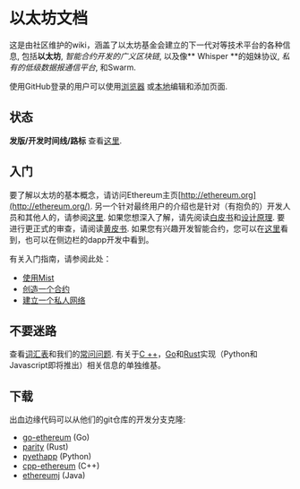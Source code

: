 # 以太坊文档

这是由社区维护的wiki，涵盖了以太坊基金会建立的下一代对等技术平台的各种信息, 包括**以太坊**, _智能合约开发的广义区块链_, 以及像** Whisper **的姐妹协议, _私有的低级数据报通信平台_, 和Swarm.

使用GitHub登录的用户可以使用[浏览器](https://help.github.com/articles/editing-wiki-pages-via-the-online-interface) 或[本地](https://help.github.com/articles/adding-and-editing-wiki-pages-locally)编辑和添加页面.

## 状态

**发版/开发时间线/路标**  查看[这里](https://github.com/ethereum/wiki/wiki/Releases).

## 入门

要了解以太坊的基本概念，请访问Ethereum主页[http://ethereum.org](http://ethereum.org/). 另一个针对最终用户的介绍也是针对（有抱负的）开发人员和其他人的，请参阅[这里](https://github.com/ethereum/wiki/wiki/Ethereum-introduction.md). 如果您想深入了解，请先阅读[白皮书](https://github.com/ethereum/wiki/wiki/White-Paper)和[设计原理](https://github.com/ethereum/wiki/wiki/Design-Rationale). 要进行更正式的审查，请阅读[黄皮书](http://paper.gavwood.com/). 如果您有兴趣开发智能合约，您可以在[这里]((https://en.wikipedia.org/wiki/Ethereum#Programming_languages))看到，也可以在侧边栏的dapp开发中看到。

有关入门指南，请参阅此处：

* [使用Mist](https://medium.com/@attores/step-by-step-guide-getting-started-with-ethereum-mist-wallet-772a3cc99af4)
* [创造一个合约](https://www.ethereum.org/greeter)
* [建立一个私人网络](https://omarmetwally.wordpress.com/2017/07/25/how-to-create-a-private-ethereum-network/)

## 不要迷路

查看[词汇表](https://github.com/ethereum/wiki/wiki/Glossary)和我们的[常问问题](https://github.com/ethereum/wiki/wiki/FAQ). 有关于[C ++](https://github.com/ethereum/webthree-umbrella/wiki)，[Go](https://github.com/ethereum/go-ethereum/wiki)和[Rust](https://github.com/paritytech/parity/wiki)实现（Python和Javascript即将推出）相关信息的单独维基。

## 下载

出血边缘代码可以从他们的git仓库的开发分支克隆:

* [go-ethereum](https://github.com/ethereum/go-ethereum)  (Go)
* [parity](https://github.com/paritytech/parity) (Rust)
* [pyethapp](https://github.com/ethereum/pyethapp) (Python)
* [cpp-ethereum](https://github.com/ethereum/cpp-ethereum) (C++)
* [ethereumj](https://github.com/ethereum/ethereumj) (Java)